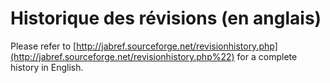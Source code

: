 Historique des révisions (en anglais)
=====================================

Please refer to [http://jabref.sourceforge.net/revisionhistory.php](http://jabref.sourceforge.net/revisionhistory.php%22) for a complete history in English.
